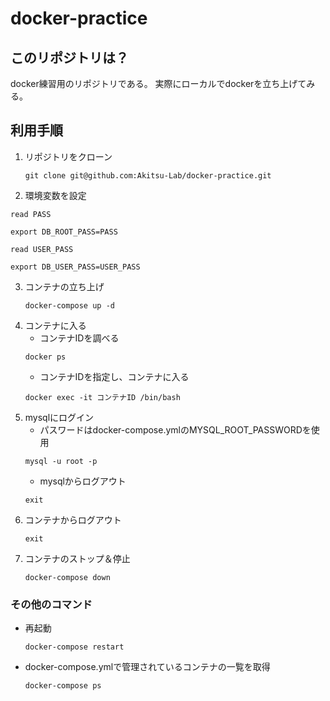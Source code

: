 # docker-practice

## このリポジトリは？
docker練習用のリポジトリである。
実際にローカルでdockerを立ち上げてみる。
## 利用手順
1. リポジトリをクローン
    ```shell
   git clone git@github.com:Akitsu-Lab/docker-practice.git
    ```
2. 環境変数を設定
```shell
read PASS
```
```shell
export DB_ROOT_PASS=PASS
```
```shell
read USER_PASS
```
```shell
export DB_USER_PASS=USER_PASS
```
3. コンテナの立ち上げ
    ```shell
    docker-compose up -d
    ```
3. コンテナに入る
   - コンテナIDを調べる
    ```shell
    docker ps 
    ```
   - コンテナIDを指定し、コンテナに入る
    ```shell
    docker exec -it コンテナID /bin/bash
    ```
4. mysqlにログイン
   - パスワードはdocker-compose.ymlのMYSQL_ROOT_PASSWORDを使用
    ```shell
    mysql -u root -p
    ```
   - mysqlからログアウト
    ```shell
    exit
    ```
5. コンテナからログアウト
    ```shell
    exit
    ```
6. コンテナのストップ＆停止
    ```shell
    docker-compose down
    ```

### その他のコマンド
- 再起動
    ```shell
    docker-compose restart
    ```
- docker-compose.ymlで管理されているコンテナの一覧を取得
    ```shell
    docker-compose ps
    ```


